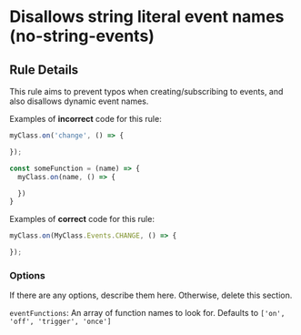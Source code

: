 # Disallows string literal event names (no-string-events)

## Rule Details

This rule aims to prevent typos when creating/subscribing to events, and also disallows dynamic event names.

Examples of **incorrect** code for this rule:

```js
myClass.on('change', () => {

});
```

```js
const someFunction = (name) => {
  myClass.on(name, () => {

  })
}
```

Examples of **correct** code for this rule:

```js
myClass.on(MyClass.Events.CHANGE, () => {

});
```

### Options

If there are any options, describe them here. Otherwise, delete this section.

`eventFunctions`: An array of function names to look for. Defaults to `['on', 'off', 'trigger', 'once']`